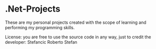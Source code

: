 # .Net-Projects

These are my personal projects created with the scope of learning and performing my programming skills.

License: you are free to use the source code in any way, just to credit the developer: Stefancic Roberto Stefan

